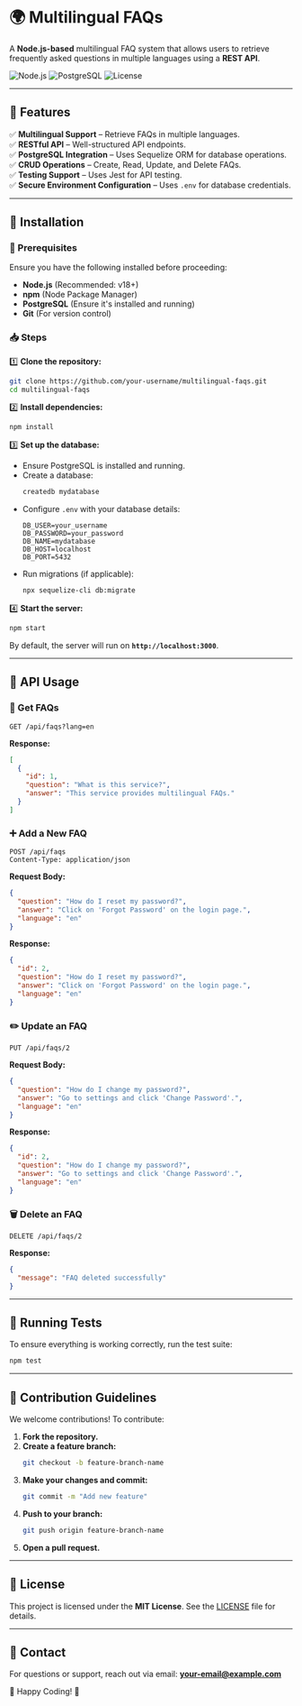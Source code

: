 # 🌍 Multilingual FAQs

A **Node.js-based** multilingual FAQ system that allows users to retrieve frequently asked questions in multiple languages using a **REST API**.

![Node.js](https://img.shields.io/badge/Node.js-v18+-green) ![PostgreSQL](https://img.shields.io/badge/PostgreSQL-Supported-blue) ![License](https://img.shields.io/badge/License-MIT-orange)

---

## 🚀 Features

✅ **Multilingual Support** – Retrieve FAQs in multiple languages.  
✅ **RESTful API** – Well-structured API endpoints.  
✅ **PostgreSQL Integration** – Uses Sequelize ORM for database operations.  
✅ **CRUD Operations** – Create, Read, Update, and Delete FAQs.  
✅ **Testing Support** – Uses Jest for API testing.  
✅ **Secure Environment Configuration** – Uses `.env` for database credentials.  

---

## 📌 Installation

### 🔧 Prerequisites
Ensure you have the following installed before proceeding:
- **Node.js** (Recommended: v18+)
- **npm** (Node Package Manager)
- **PostgreSQL** (Ensure it's installed and running)
- **Git** (For version control)

### 📥 Steps

1️⃣ **Clone the repository:**
   ```sh
   git clone https://github.com/your-username/multilingual-faqs.git
   cd multilingual-faqs
   ```
2️⃣ **Install dependencies:**
   ```sh
   npm install
   ```
3️⃣ **Set up the database:**
   - Ensure PostgreSQL is installed and running.
   - Create a database:
     ```sh
     createdb mydatabase
     ```
   - Configure `.env` with your database details:
     ```env
     DB_USER=your_username
     DB_PASSWORD=your_password
     DB_NAME=mydatabase
     DB_HOST=localhost
     DB_PORT=5432
     ```
   - Run migrations (if applicable):
     ```sh
     npx sequelize-cli db:migrate
     ```
4️⃣ **Start the server:**
   ```sh
   npm start
   ```
   By default, the server will run on **`http://localhost:3000`**.

---

## 📡 API Usage

### 📖 Get FAQs
```http
GET /api/faqs?lang=en
```
**Response:**
```json
[
  {
    "id": 1,
    "question": "What is this service?",
    "answer": "This service provides multilingual FAQs."
  }
]
```

### ➕ Add a New FAQ
```http
POST /api/faqs
Content-Type: application/json
```
**Request Body:**
```json
{
  "question": "How do I reset my password?",
  "answer": "Click on 'Forgot Password' on the login page.",
  "language": "en"
}
```
**Response:**
```json
{
  "id": 2,
  "question": "How do I reset my password?",
  "answer": "Click on 'Forgot Password' on the login page.",
  "language": "en"
}
```

### ✏️ Update an FAQ
```http
PUT /api/faqs/2
```
**Request Body:**
```json
{
  "question": "How do I change my password?",
  "answer": "Go to settings and click 'Change Password'.",
  "language": "en"
}
```
**Response:**
```json
{
  "id": 2,
  "question": "How do I change my password?",
  "answer": "Go to settings and click 'Change Password'.",
  "language": "en"
}
```

### 🗑️ Delete an FAQ
```http
DELETE /api/faqs/2
```
**Response:**
```json
{
  "message": "FAQ deleted successfully"
}
```

---

## 🧪 Running Tests

To ensure everything is working correctly, run the test suite:
```sh
npm test
```

---

## 🤝 Contribution Guidelines

We welcome contributions! To contribute:

1. **Fork the repository.**
2. **Create a feature branch:**
   ```sh
   git checkout -b feature-branch-name
   ```
3. **Make your changes and commit:**
   ```sh
   git commit -m "Add new feature"
   ```
4. **Push to your branch:**
   ```sh
   git push origin feature-branch-name
   ```
5. **Open a pull request.**

---

## 📜 License

This project is licensed under the **MIT License**. See the [LICENSE](LICENSE) file for details.

---

## 📧 Contact

For questions or support, reach out via email: **your-email@example.com**

🚀 Happy Coding! 🎉
